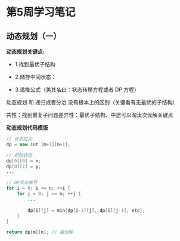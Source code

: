 # 第5周学习笔记


## 动态规划（一）




**动态规划关键点:**

- 1.找到最优子结构  


- 2.储存中间状态：


- 3.递推公式（美其名曰：状态转移方程或者 DP 方程）  



动态规划 和 递归或者分治 没有根本上的区别（关键看有无最优的子结构） 

共性：找到重复子问题差异性：最优子结构、中途可以淘汰次优解关键点



**动态规划代码模版** 
``` java
// 状态定义
dp = new int [m+1][n+1];

// 初始状态
dp[0][0] = x;
dp[0][1] = y;
...

// DP状态推导
for i = 0; i <= n; ++i {
    for j = 0; j <= m; ++j {
        ...
        
        dp[i][j] = min{dp[i-1][j], dp[i][j-1], etc};  
    }
}

return dp[m][n]; // 最优解

```
